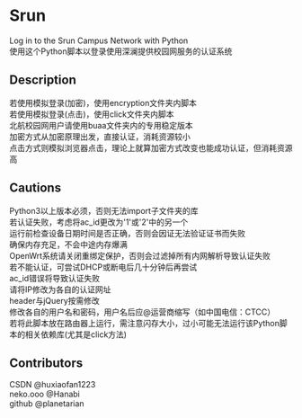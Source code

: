 # Srun
 Log in to the Srun Campus Network with Python  
 使用这个Python脚本以登录使用深澜提供校园网服务的认证系统  

## Description
 若使用模拟登录(加密)，使用encryption文件夹内脚本  
 若使用模拟登录(点击)，使用click文件夹内脚本  
 北航校园网用户请使用buaa文件夹内的专用稳定版本  
 加密方式从加密原理出发，直接认证，消耗资源较小  
 点击方式则模拟浏览器点击，理论上就算加密方式改变也能成功认证，但消耗资源高  

## Cautions
 Python3以上版本必须，否则无法import子文件夹的库  
 若认证失败，考虑将ac_id更改为'1'或'2'中的另一个  
 运行前检查设备日期时间是否正确，否则会因证无法验证证书而失败  
 确保内存充足，不会中途内存爆满  
 OpenWrt系统请关闭重绑定保护，否则会过滤掉所有内网解析导致认证失败  
 若不能认证，可尝试DHCP或断电后几十分钟后再尝试  
 ac_id错误将导致认证失败  
 请将IP修改为各自的认证网址  
 header与jQuery按需修改  
 修改各自的用户名和密码，用户名后应@运营商缩写（如中国电信：CTCC）  
 若将此脚本放在路由器上运行，需注意闪存大小，过小可能无法运行该Python脚本的相关依赖库(尤其是click方法)  

## Contributors
 CSDN @huxiaofan1223  
 neko.ooo @Hanabi  
 github @planetarian  

